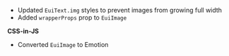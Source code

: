 - Updated `EuiText.img` styles to prevent images from growing full width
- Added `wrapperProps` prop to `EuiImage`

**CSS-in-JS**

- Converted `EuiImage` to Emotion